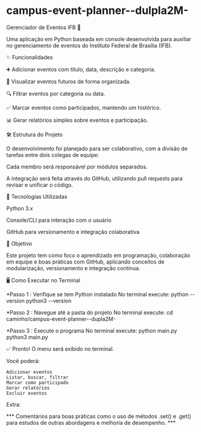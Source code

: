 # campus-event-planner--dulpla2M-
Gerenciador de Eventos IFB 🎉

Uma aplicação em Python baseada em console desenvolvida para auxiliar no gerenciamento de eventos do Instituto Federal de Brasília (IFB).

✨ Funcionalidades

➕ Adicionar eventos com título, data, descrição e categoria.

📅 Visualizar eventos futuros de forma organizada.

🔍 Filtrar eventos por categoria ou data.

✅ Marcar eventos como participados, mantendo um histórico.

📊 Gerar relatórios simples sobre eventos e participação.

🛠️ Estrutura do Projeto

O desenvolvimento foi planejado para ser colaborativo, com a divisão de tarefas entre dois colegas de equipe:

Cada membro será responsável por módulos separados.

A integração será feita através do GitHub, utilizando pull requests para revisar e unificar o código.

🚀 Tecnologias Utilizadas

Python 3.x

Console/CLI para interação com o usuário

GitHub para versionamento e integração colaborativa

📌 Objetivo

Este projeto tem como foco o aprendizado em programação, colaboração em equipe e boas práticas com GitHub, aplicando conceitos de modularização, versionamento e integração contínua.

🖥️ Como Executar no Terminal

*Passo 1 : Verifique se tem Python instalado 
    No terminal execute:
        python --version
        python3 --version

*Passo 2 : Navegue até a pasta do projeto 
    No terminal execute:
        cd caminho/campus-event-planner--dupla2M-

*Passo 3 : Execute o programa
    No terminal execute:
        python main.py
        python3 main.py

✅ Pronto! O menu será exibido no terminal. 

Você poderá: 

    Adicionar eventos
    Listar, buscar, filtrar
    Marcar como participado
    Gerar relatórios
    Excluir eventos

Extra: 

*** Comentários para boas práticas como o uso de métodos .set() e .get() para estudos de outras abordagens e melhoria de desempenho. ***
     